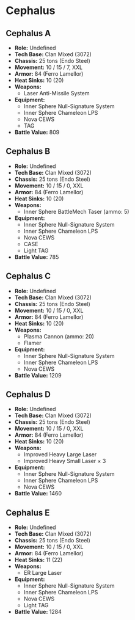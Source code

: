# Cephalus
## Cephalus A
- **Role:** Undefined
- **Tech Base:** Clan Mixed (3072)
- **Chassis:** 25 tons (Endo Steel)
- **Movement:** 10 / 15 / 7, XXL
- **Armor:** 84 (Ferro Lamellor)
- **Heat Sinks:** 10 (20)
- **Weapons:**
  - Laser Anti-Missile System
- **Equipment:**
  - Inner Sphere Null-Signature System
  - Inner Sphere Chameleon LPS
  - Nova CEWS
  - TAG
- **Battle Value:** 809

## Cephalus B
- **Role:** Undefined
- **Tech Base:** Clan Mixed (3072)
- **Chassis:** 25 tons (Endo Steel)
- **Movement:** 10 / 15 / 0, XXL
- **Armor:** 84 (Ferro Lamellor)
- **Heat Sinks:** 10 (20)
- **Weapons:**
  - Inner Sphere BattleMech Taser (ammo: 5)
- **Equipment:**
  - Inner Sphere Null-Signature System
  - Inner Sphere Chameleon LPS
  - Nova CEWS
  - CASE
  - Light TAG
- **Battle Value:** 785

## Cephalus C
- **Role:** Undefined
- **Tech Base:** Clan Mixed (3072)
- **Chassis:** 25 tons (Endo Steel)
- **Movement:** 10 / 15 / 0, XXL
- **Armor:** 84 (Ferro Lamellor)
- **Heat Sinks:** 10 (20)
- **Weapons:**
  - Plasma Cannon (ammo: 20)
  - Flamer
- **Equipment:**
  - Inner Sphere Null-Signature System
  - Inner Sphere Chameleon LPS
  - Nova CEWS
- **Battle Value:** 1209

## Cephalus D
- **Role:** Undefined
- **Tech Base:** Clan Mixed (3072)
- **Chassis:** 25 tons (Endo Steel)
- **Movement:** 10 / 15 / 0, XXL
- **Armor:** 84 (Ferro Lamellor)
- **Heat Sinks:** 10 (20)
- **Weapons:**
  - Improved Heavy Large Laser
  - Improved Heavy Small Laser × 3
- **Equipment:**
  - Inner Sphere Null-Signature System
  - Inner Sphere Chameleon LPS
  - Nova CEWS
- **Battle Value:** 1460

## Cephalus E
- **Role:** Undefined
- **Tech Base:** Clan Mixed (3072)
- **Chassis:** 25 tons (Endo Steel)
- **Movement:** 10 / 15 / 0, XXL
- **Armor:** 84 (Ferro Lamellor)
- **Heat Sinks:** 11 (22)
- **Weapons:**
  - ER Large Laser
- **Equipment:**
  - Inner Sphere Null-Signature System
  - Inner Sphere Chameleon LPS
  - Nova CEWS
  - Light TAG
- **Battle Value:** 1284

